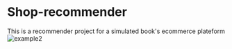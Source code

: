 # Shop-recommender
This is a recommender project for a simulated book's ecommerce plateform
![example2](https://github.com/Farelart/Shop-recommender/assets/89401546/dc7be88b-3767-442f-b407-80d51ded1f1f)
